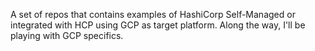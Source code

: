 A set of repos that contains examples of HashiCorp Self-Managed or integrated with HCP using GCP as target platform. Along the way, I'll be playing with GCP specifics.
